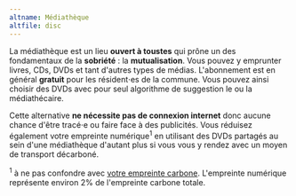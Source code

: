 ```yaml
---
altname: Médiathèque
altfile: disc
---
```


La médiathèque est un lieu **ouvert à toustes** qui prône un des fondamentaux de la **sobriété** : la **mutualisation**. Vous pouvez y emprunter livres, CDs, DVDs et tant d'autres types de médias. L'abonnement est en général **gratuit** pour les résident⋅es de la commune. Vous pouvez ainsi choisir des DVDs avec pour seul algorithme de suggestion le ou la médiathécaire.

Cette alternative **ne nécessite pas de connexion internet** donc aucune chance d'être tracé⋅e ou faire face à des publicités. Vous réduisez également votre empreinte numérique<sup>1</sup> en utilisant des DVDs partagés au sein d'une médiathèque d'autant plus si vous vous y rendez avec un moyen de transport décarboné.

<sup>1</sup> à ne pas confondre avec [votre empreinte carbone](https://nosgestesclimat.fr/). L'empreinte numérique représente environ 2% de l'empreinte carbone totale.
